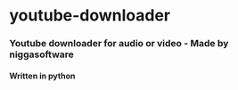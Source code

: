 # youtube-downloader
### Youtube downloader for audio or video - Made by niggasoftware
#### Written in python
